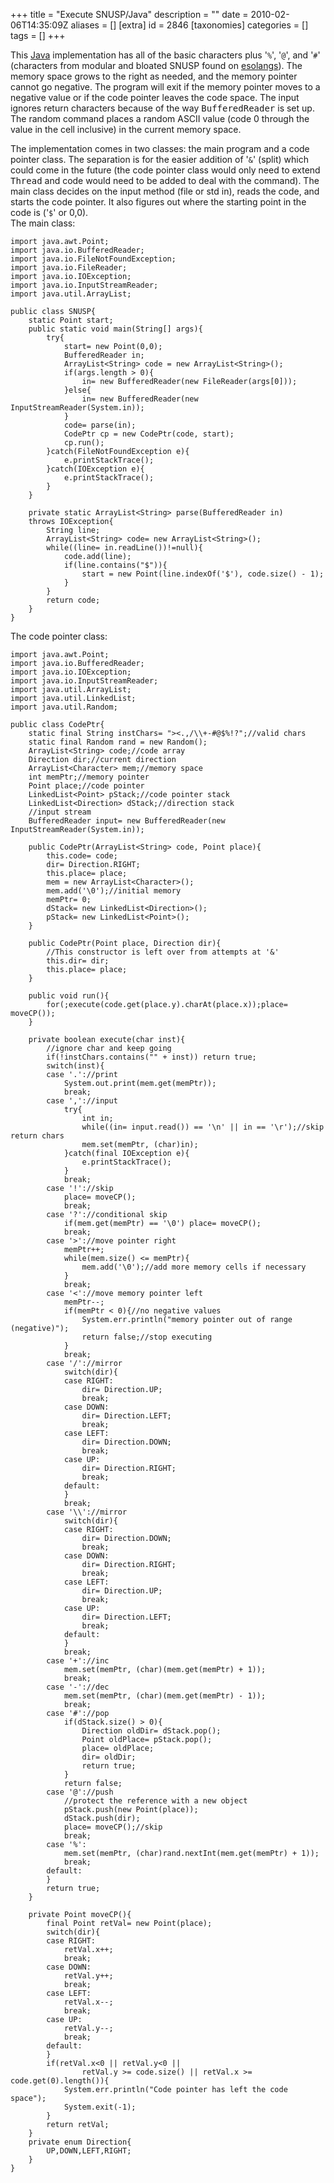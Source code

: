 +++
title = "Execute SNUSP/Java"
description = ""
date = 2010-02-06T14:35:09Z
aliases = []
[extra]
id = 2846
[taxonomies]
categories = []
tags = []
+++


This [Java](https://rosettacode.org/wiki/Java) implementation has all of the basic characters plus '<code>%</code>', '<code>@</code>', and '<code>#</code>' (characters from modular and bloated SNUSP found on [esolangs](https://rosettacode.org/wiki/eso:SNUSP)). The memory space grows to the right as needed, and the memory pointer cannot go negative. The program will exit if the memory pointer moves to a negative value or if the code pointer leaves the code space. The input ignores return characters because of the way <tt>BufferedReader</tt> is set up. The random command places a random ASCII value (code 0 through the value in the cell inclusive) in the current memory space.

The implementation comes in two classes: the main program and a code pointer class. The separation is for the easier addition of '<code>&</code>' (split) which could come in the future (the code pointer class would only need to extend <tt>Thread</tt> and code would need to be added to deal with the command). The main class decides on the input method (file or std in), reads the code, and starts the code pointer. It also figures out where the starting point in the code is ('<code>$</code>' or 0,0).<br clear=all>
The main class:

```java5
import java.awt.Point;
import java.io.BufferedReader;
import java.io.FileNotFoundException;
import java.io.FileReader;
import java.io.IOException;
import java.io.InputStreamReader;
import java.util.ArrayList;

public class SNUSP{
	static Point start;
	public static void main(String[] args){
		try{
			start= new Point(0,0);
			BufferedReader in;
			ArrayList<String> code = new ArrayList<String>();
			if(args.length > 0){
				in= new BufferedReader(new FileReader(args[0]));
			}else{
				in= new BufferedReader(new InputStreamReader(System.in));
			}
			code= parse(in);
			CodePtr cp = new CodePtr(code, start);
			cp.run();
		}catch(FileNotFoundException e){
			e.printStackTrace();
		}catch(IOException e){
			e.printStackTrace();
		}
	}

	private static ArrayList<String> parse(BufferedReader in) 
	throws IOException{
		String line;
		ArrayList<String> code= new ArrayList<String>();
		while((line= in.readLine())!=null){
			code.add(line);
			if(line.contains("$")){
				start = new Point(line.indexOf('$'), code.size() - 1);
			}
		}
		return code;
	}
}
```

The code pointer class:

```java5
import java.awt.Point;
import java.io.BufferedReader;
import java.io.IOException;
import java.io.InputStreamReader;
import java.util.ArrayList;
import java.util.LinkedList;
import java.util.Random;

public class CodePtr{
	static final String instChars= "><.,/\\+-#@$%!?";//valid chars
	static final Random rand = new Random();
	ArrayList<String> code;//code array
	Direction dir;//current direction
	ArrayList<Character> mem;//memory space
	int memPtr;//memory pointer
	Point place;//code pointer
	LinkedList<Point> pStack;//code pointer stack
	LinkedList<Direction> dStack;//direction stack
	//input stream
	BufferedReader input= new BufferedReader(new InputStreamReader(System.in));

	public CodePtr(ArrayList<String> code, Point place){
		this.code= code;
		dir= Direction.RIGHT;
		this.place= place;
		mem = new ArrayList<Character>();
		mem.add('\0');//initial memory
		memPtr= 0;
		dStack= new LinkedList<Direction>();
		pStack= new LinkedList<Point>();
	}

	public CodePtr(Point place, Direction dir){
		//This constructor is left over from attempts at '&'
		this.dir= dir;
		this.place= place;
	}

	public void run(){
		for(;execute(code.get(place.y).charAt(place.x));place= moveCP());
	}

	private boolean execute(char inst){
		//ignore char and keep going
		if(!instChars.contains("" + inst)) return true;
		switch(inst){
		case '.'://print
			System.out.print(mem.get(memPtr));
			break;
		case ','://input
			try{
				int in;
				while((in= input.read()) == '\n' || in == '\r');//skip return chars
				mem.set(memPtr, (char)in);
			}catch(final IOException e){
				e.printStackTrace();
			}
			break;
		case '!'://skip
			place= moveCP();
			break;
		case '?'://conditional skip
			if(mem.get(memPtr) == '\0') place= moveCP();
			break;
		case '>'://move pointer right
			memPtr++;
			while(mem.size() <= memPtr){
				mem.add('\0');//add more memory cells if necessary
			}
			break;
		case '<'://move memory pointer left
			memPtr--;
			if(memPtr < 0){//no negative values
				System.err.println("memory pointer out of range (negative)");
				return false;//stop executing
			}
			break;
		case '/'://mirror
			switch(dir){
			case RIGHT:
				dir= Direction.UP;
				break;
			case DOWN:
				dir= Direction.LEFT;
				break;
			case LEFT:
				dir= Direction.DOWN;
				break;
			case UP:
				dir= Direction.RIGHT;
				break;
			default:
			}
			break;
		case '\\'://mirror
			switch(dir){
			case RIGHT:
				dir= Direction.DOWN;
				break;
			case DOWN:
				dir= Direction.RIGHT;
				break;
			case LEFT:
				dir= Direction.UP;
				break;
			case UP:
				dir= Direction.LEFT;
				break;
			default:
			}
			break;
		case '+'://inc
			mem.set(memPtr, (char)(mem.get(memPtr) + 1));
			break;
		case '-'://dec
			mem.set(memPtr, (char)(mem.get(memPtr) - 1));
			break;
		case '#'://pop
			if(dStack.size() > 0){
				Direction oldDir= dStack.pop();
				Point oldPlace= pStack.pop();
				place= oldPlace;
				dir= oldDir;
				return true;
			}
			return false;
		case '@'://push
			//protect the reference with a new object
			pStack.push(new Point(place));
			dStack.push(dir);
			place= moveCP();//skip
			break;
		case '%':
			mem.set(memPtr, (char)rand.nextInt(mem.get(memPtr) + 1));
			break;
		default:
		}
		return true;
	}

	private Point moveCP(){
		final Point retVal= new Point(place);
		switch(dir){
		case RIGHT:
			retVal.x++;
			break;
		case DOWN:
			retVal.y++;
			break;
		case LEFT:
			retVal.x--;
			break;
		case UP:
			retVal.y--;
			break;
		default:
		}
		if(retVal.x<0 || retVal.y<0 || 
				retVal.y >= code.size() || retVal.x >= code.get(0).length()){
			System.err.println("Code pointer has left the code space");
			System.exit(-1);
		}
		return retVal;
	}
	private enum Direction{
		UP,DOWN,LEFT,RIGHT;
	}
}
```


